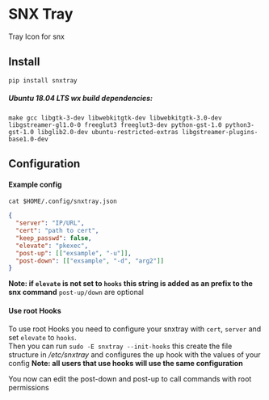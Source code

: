 # SNX Tray
Tray Icon for snx

## Install 
``pip install snxtray``

##### Ubuntu 18.04 LTS wx build dependencies:

``make gcc libgtk-3-dev libwebkitgtk-dev libwebkitgtk-3.0-dev libgstreamer-gl1.0-0 freeglut3 freeglut3-dev python-gst-1.0 python3-gst-1.0 libglib2.0-dev ubuntu-restricted-extras libgstreamer-plugins-base1.0-dev``

## Configuration 
#### Example config
`cat $HOME/.config/snxtray.json`
```json
{
  "server": "IP/URL",
  "cert": "path to cert",
  "keep_passwd": false,
  "elevate": "pkexec",
  "post-up": [["exsample", "-u"]],
  "post-down": [["exsample", "-d", "arg2"]]
}
```
**Note: if `elevate` is not set to `hooks` this string is added as an prefix to the snx command**
`post-up/down` are optional
#### Use root Hooks
To use root Hooks you need to configure your snxtray with `cert`, `server` and set `elevate` to `hooks`.<br>
Then you can run `sudo -E snxtray --init-hooks` this create the file structure in */etc/snxtray* and configures the up hook
with the values of your config **Note: all users that use hooks will use the same configuration**

You now can edit the post-down and post-up to call commands with root permissions




